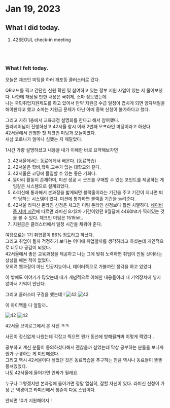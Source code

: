 # Jan 19, 2023 

## What I did today.
1. 42SEOUL check-in meeting

<br><br>

### What I felt today.
오늘은 체크인 미팅을 하러 개포동 클러스터로 갔다.

QR코드를 찍고 간단한 신원 확인 및 참여하고 있는 정부 지원 사업이 있는 지 물어보셨다.
나한테 해당될 만한 내용은 국취제, 소마 정도였는데<br>
나는 국민취업지원제도를 하고 있어서 만약 지원금 수급 일정이 겹치게 되면 양자택일을 해야한다고 했고 소마는 지원금 문제가 아닌 아예 중복 신청이 불가하다고 했다.

그리고 지하 1층에서 교육과정 설명회를 한다고 해서 참여했다.<br>
폴라베어님이 진행하셨고 42서울 창시 이래 2번째 오프라인 미팅이라고 하셨다.<br>
42서울에서 진행한 첫 체크인 미팅과 오늘이였다.<br>
새삼 코로나가 얼마나 심했는 지 깨달았다.<br>

1시간 가량 설명하셨고 내용을 내가 이해한 바로 요약해보자면

1. 42서울에서는 동료에게서 배운다. (동료학습)
2. 42서울은 학비,학위,교수가 없는 대학교와 같다. 
3. 42서울은 코딩에 몰입할 수 있는 좋은 기회다.
4. 동아리 활동이 존재하며, 미션 성공 시 굿즈를 구매할 수 있는 포인트를 제공하는 게임같은   시스템으로 설계되었다.
5. 라피신에 통과해서 본과정을 밟게되면 블랙홀이라는 기간을 주고 기간이 지나면 퇴학 당하는 시스템이 있다. 미션에 통과하면 블랙홀 기간을 늘려준다.
6. 42서울 라피신 온라인 신청은 체크인 미팅 온라인 신청보다 훨씬 치열하다.
  [네이비즘 서버 시간](https://time.navyism.com/?host=apply.42seoul.kr)에 따르면 라피신 8기2차 기간이였던 9월달에 4460hit가 찍혀있는 것을 볼 수 있다. 체크인 미팅은 1515hit..
7. 지원금은 클러스터에서 일정 시간을 채워야 준다.

여담으로는 1기 취업률이 86% 정도라고 하셨다.<br>
그리고 취업이 될까 걱정하기 보다는 어디에 취업할까를 생각하라고 하셨는데 개인적으로 너무나 공감이 되었다.<br>
42서울에서 좋은 교육과정을 제공하고 나는 그에 맞춰 노력하면 취업이 안될 것이라는 상상을 해본 적이 없었다.<br>
오히려 웹과정이 아닌 인공지능이나, 데이터쪽으로 가볼까란 생각을 하고 있었다.

이 밖에도 이야기가 많았는데 내가 개념적으로 이해한 내용들이라 내 기억장치에 넣지 않아서 기억이 안난다.

그리고 클러스터 구경을 했는데 !
![42](../../img/42Seoul1.JPG)
![42](../../img/42Seoul2.JPG)

이 아이맥들 다 얼말까..

![42](../../img/42Seoul3.JPG)
![42](../../img/42Seoul4.JPG)

42서울 브이로그에서 본 사진 ㅋㅋ

사진이 정신없게 나왔는데 각잡고 찍으면 뭔가 동선에 방해될까봐 이렇게 찍었다..

공부하고 계신 분들이 동의하셨다해서 괜찮을까 싶었는데 막상 공부하는 분들을 보니까 뭔가 구경하는 게 미안해졌다.<br>
그리고 역시 42서울이다 싶었던 것은 동료학습을 추구하는 만큼 역시나 동료들이 똘똘 뭉쳐있었다.<br>
나도 42서울에 들어가면 인싸가 될래요.

누구나 그렇겠지만 본과정에 들어가면 정말 열심히, 잘할 자신이 있다.
라피신 신청이 가장 큰 역경이고 라피신에서 생존이 다음 스텝이다.

안되면 10기 지원해야지 !

